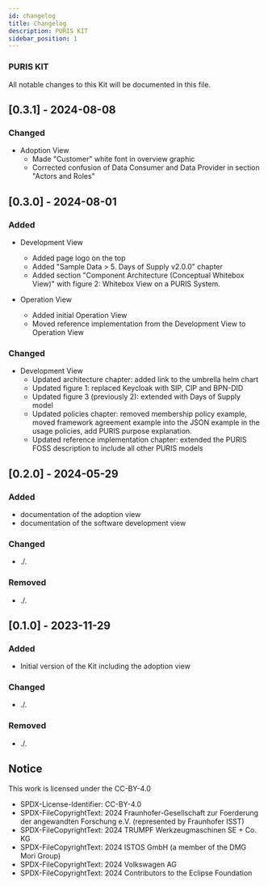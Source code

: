 ```yaml
---
id: changelog
title: Changelog
description: PURIS KIT
sidebar_position: 1
---
```


### PURIS KIT

All notable changes to this Kit will be documented in this file.

## [0.3.1] - 2024-08-08

### Changed

- Adoption View
  - Made "Customer" white font in overview graphic
  - Corrected confusion of Data Consumer and Data Provider in section "Actors and Roles"

## [0.3.0] - 2024-08-01

### Added

- Development View
  - Added page logo on the top
  - Added "Sample Data > 5. Days of Supply v2.0.0" chapter
  - Added section "Component Architecture (Conceptual Whitebox View)" with figure 2: Whitebox View on a PURIS System.

- Operation View
  - Added initial Operation View
  - Moved reference implementation from the Development View to Operation View

### Changed

- Development View
  - Updated architecture chapter: added link to the umbrella helm chart
  - Updated figure 1: replaced Keycloak with SIP, CIP and BPN-DID
  - Updated figure 3 (previously 2): extended with Days of Supply model
  - Updated policies chapter: removed membership policy example, moved framework agreement example into the JSON example in the usage policies, add PURIS purpose explanation.
  - Updated reference implementation chapter: extended the PURIS FOSS description to include all other PURIS models

## [0.2.0] - 2024-05-29

### Added​

- documentation of the adoption view
- documentation of the software development view

### Changed​

- ./.

### Removed​

- ./.

## [0.1.0] - 2023-11-29

### Added

- Initial version of the Kit including the adoption view

### Changed

- ./.

### Removed

- ./.

## Notice

This work is licensed under the CC-BY-4.0

- SPDX-License-Identifier: CC-BY-4.0
- SPDX-FileCopyrightText: 2024 Fraunhofer-Gesellschaft zur Foerderung der angewandten Forschung e.V. (represented by Fraunhofer ISST)
- SPDX-FileCopyrightText: 2024 TRUMPF Werkzeugmaschinen SE + Co. KG
- SPDX-FileCopyrightText: 2024 ISTOS GmbH (a member of the DMG Mori Group)
- SPDX-FileCopyrightText: 2024 Volkswagen AG
- SPDX-FileCopyrightText: 2024 Contributors to the Eclipse Foundation
